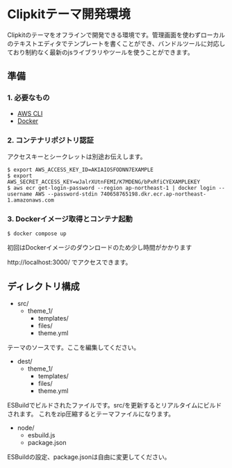 # Clipkitテーマ開発環境

Clipkitのテーマをオフラインで開発できる環境です。管理画面を使わずローカルのテキストエディタでテンプレートを書くことができ、バンドルツールに対応しており制約なく最新のjsライブラリやツールを使うことができます。

## 準備

### 1. 必要なもの

- [AWS CLI](https://docs.aws.amazon.com/ja_jp/cli/latest/userguide/getting-started-install.html)
- [Docker](https://www.docker.com/ja-jp/products/docker-desktop/)

### 2. コンテナリポジトリ認証

アクセスキーとシークレットは別途お伝えします。

```shell
$ export AWS_ACCESS_KEY_ID=AKIAIOSFODNN7EXAMPLE
$ export AWS_SECRET_ACCESS_KEY=wJalrXUtnFEMI/K7MDENG/bPxRfiCYEXAMPLEKEY
$ aws ecr get-login-password --region ap-northeast-1 | docker login --username AWS --password-stdin 740658765198.dkr.ecr.ap-northeast-1.amazonaws.com
```

### 3. Dockerイメージ取得とコンテナ起動

```shell
$ docker compose up
```

初回はDockerイメージのダウンロードのため少し時間がかかります

http://localhost:3000/ でアクセスできます。

## ディレクトリ構成

- src/
  - theme_1/
    - templates/
    - files/
    - theme.yml

テーマのソースです。ここを編集してください。

- dest/
  - theme_1/
    - templates/
    - files/
    - theme.yml

ESBuildでビルドされたファイルです。src/を更新するとリアルタイムにビルドされます。
これをzip圧縮するとテーマファイルになります。

- node/
  - esbuild.js
  - package.json

ESBuildの設定、package.jsonは自由に変更してください。
